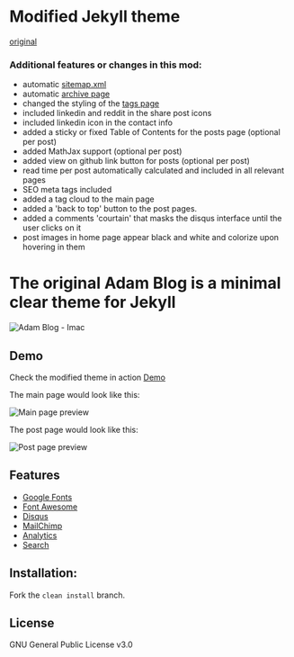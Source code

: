# Modified Jekyll theme
[original](https://github.com/artemsheludko/adam-blog)

### Additional features or changes in this mod:
- automatic [sitemap.xml](http://amaynez.github.io/sitemap.xml)
- automatic [archive page](http://amaynez.github.io/archive/)
- changed the styling of the [tags page](http://amaynez.github.io/tags/)
- included linkedin and reddit in the share post icons
- included linkedin icon in the contact info
- added a sticky or fixed Table of Contents for the posts page (optional per post)
- added MathJax support (optional per post)
- added view on github link button for posts (optional per post)
- read time per post automatically calculated and included in all relevant pages
- SEO meta tags included
- added a tag cloud to the main page
- added a 'back to top' button to the post pages.
- added a comments 'courtain' that masks the disqus interface until the user clicks on it
- post images in home page appear black and white and colorize upon hovering in them

# The original Adam Blog is a minimal clear theme for Jekyll

![Adam Blog - Imac](https://github.com/artemsheludko/adam-blog/blob/master/assets/img/adam-blog-imac.jpg?raw=true)

## Demo

Check the modified theme in action [Demo](https://amaynez.github.io/)

The main page would look like this:

![Main page preview](https://github.com/artemsheludko/adam-blog/blob/master/assets/img/adam-home-page.jpg?raw=true)

The post page would look like this:

![Post page preview](https://github.com/artemsheludko/adam-blog/blob/master/assets/img/adam-post-example.jpg?raw=true)

## Features

- [Google Fonts](https://fonts.google.com/)
- [Font Awesome](http://fontawesome.io/)
- [Disqus](https://disqus.com/)
- [MailChimp](https://mailchimp.com/)
- [Analytics](https://analytics.google.com/analytics/web/)
- [Search](https://github.com/christian-fei/Simple-Jekyll-Search)

## Installation:

Fork the ``clean install`` branch.

## License

GNU General Public License v3.0
